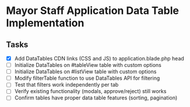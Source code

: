 # Mayor Staff Application Data Table Implementation

## Tasks
- [x] Add DataTables CDN links (CSS and JS) to application.blade.php head
- [ ] Initialize DataTables on #tableView table with custom options
- [ ] Initialize DataTables on #listView table with custom options
- [ ] Modify filterTable function to use DataTables API for filtering
- [ ] Test that filters work independently per tab
- [ ] Verify existing functionality (modals, approve/reject) still works
- [ ] Confirm tables have proper data table features (sorting, pagination)
